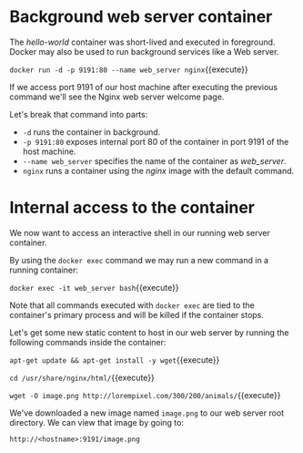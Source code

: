# Background web server container

The *hello-world* container was short-lived and executed in foreground. Docker may also be used to run background services like a Web server.

`docker run -d -p 9191:80 --name web_server nginx`{{execute}}

If we access port 9191 of our host machine after executing the previous command we'll see the Nginx web server welcome page.

Let's break that command into parts:

* `-d` runs the container in background.
* `-p 9191:80` exposes internal port 80 of the container in port 9191 of the host machine.
* `--name web_server` specifies the name of the container as *web_server*.
* `nginx` runs a container using the *nginx* image with the default command.

# Internal access to the container

We now want to access an interactive shell in our running web server container.

By using the `docker exec` command we may run a new command in a running container:

`docker exec -it web_server bash`{{execute}}

Note that all commands executed with `docker exec` are tied to the container's primary process and will be killed if the container stops.

Let's get some new static content to host in our web server by running the following commands inside the container:

`apt-get update && apt-get install -y wget`{{execute}}

`cd /usr/share/nginx/html/`{{execute}}

`wget -O image.png http://lorempixel.com/300/200/animals/`{{execute}}

We've downloaded a new image named `image.png` to our web server root directory. We can view that image by going to:

`http://<hostname>:9191/image.png`